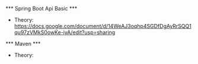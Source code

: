 *** Spring Boot Api Basic ***

* Theory: https://docs.google.com/document/d/14WeAJ3oqhp4SGDfDgAyRrSQQ1qu97zVMkS0owKe-iyA/edit?usp=sharing
  
*** Maven ***
* Theory: 
